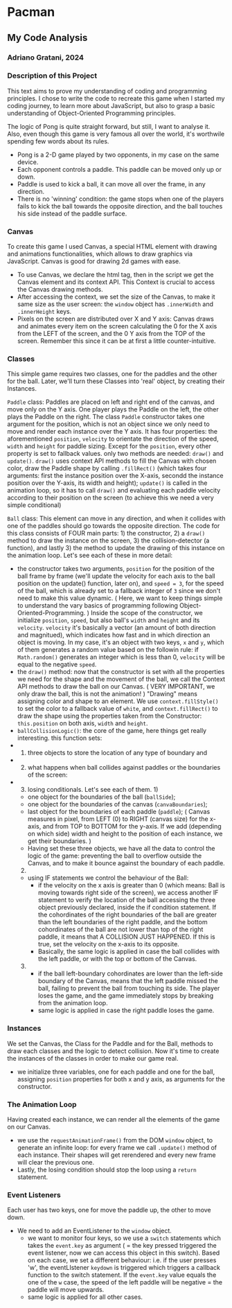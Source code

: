 # Pacman #
## My Code Analysis ##
### Adriano Gratani, 2024 ###

### Description of this Project ###

This text aims to prove my understanding of coding and programming principles.
I chose to write the code to recreate this game when I started my coding journey, to learn more about JavaScript, but also to grasp a basic understanding of Object-Oriented Programming principles. 

The logic of Pong is quite straight forward, but still, I want to analyse it. Also, even though this game is very famous all over the world, it's worthwile spending few words about its rules. 
- Pong is a 2-D game played by two opponents, in my case on the same device.
- Each opponent controls a paddle. This paddle can be moved only up or down.
- Paddle is used to kick a ball, it can move all over the frame, in any direction.
- There is no 'winning' condition: the game stops when one of the players fails to kick the ball towards the opposite direction, and the ball touches his side instead of the paddle surface.
  
### Canvas ###

To create this game I used Canvas, a special HTML element with drawing and animations functionalities, which allows to draw graphics via JavaScript. Canvas is good for drawing 2d games with ease.
- To use Canvas, we declare the html tag, then in the script we get the Canvas element and its context API. This Context is crucial to access the Canvas drawing methods.
- After accessing the context, we set the size of the Canvas, to make it same size as the user screen: the `window` object has `.innerWidth` and `.innerHeight` keys.
- Pixels on the screen are distributed over X and Y axis: Canvas draws and animates every item on the screen calculating the 0 for the X axis from the LEFT of the screen, and the 0 Y axis from the TOP of the screen. Remember this since it can be at first a little counter-intuitive.

### Classes ###

This simple game requires two classes, one for the paddles and the other for the ball. Later, we'll turn these Classes into 'real' object, by creating their Instances.

`Paddle` class:
Paddles are placed on left and right end of the canvas, and move only on the Y axis. One player plays the Paddle on the left, the other plays the Paddle on the right.
The class `Paddle` constructor takes one argument for the position, which is not an object since we only need to move and render each instance over the Y axis.
It has four properties: the aforementioned `position`, `velocity` to orientate the direction of the speed, `width` and `height` for paddle sizing.
Except for the `position`, every other property is set to fallback values.
only two methods are needed: `draw()` and `update()`.
`draw()` uses context API methods to fill the Canvas with chosen color, draw the Paddle shape by calling `.fillRect()` (which takes four arguments: first the instance position over the X-axis, secondd the instance position over the Y-axis, its width and height);
`update()` is called in the animation loop, so it has to call `draw()` and evaluating each paddle velocity according to their position on the screen (to achieve this we need a very simple conditional)

`Ball` class:
This element can move in any direction, and when it collides with one of the paddles should go towards the opposite direction. 
The code for this class consists of FOUR main parts: 1) the constructor, 2) a `draw()` method to draw the instance on the screen, 3) the collision-detector (a function), and lastly 3) the method to update the drawing of this instance on the animation loop. 
Let's see each of these in more detail:

  - the constructor takes two arguments, `position` for the position of the ball frame by frame (we'll update the velocity for each axis to the ball position on the update() function, later on), and `speed = 3`, for the speed of the ball, which is already set to a fallback integer of `3` since we don't need to make this value dynamic. ( Here, we want to keep things simple to understand the vary basics of programming following Object-Oriented-Programming. )
  Inside the scope of the constructor, we initialize `position`, `speed`, but also ball's `width` and `height` and its `velocity`. `velocity` it's basically a vector (an amount of both direction and magnitued), which indicates how fast and in which direction an object is moving. In my case, it's an object with two keys, `x` and `y`, which of them generates a random value based on the followin rule: if `Math.random()` generates an integer which is less than 0, `velocity` will be equal to the negative `speed`.
  - the `draw()` method: now that the constructor is set with all the properties we need for the shape and the movement of the ball, we call the Context API methods to draw the ball on our Canvas. ( VERY IMPORTANT, we only draw the ball, this is not the animation! )
    "Drawing" means assigning color and shape to an element. We use `context.fillStyle()` to set the color to a fallback value of `white`, and `context.fillRect()` to draw the shape using the properties taken from the Constructor: `this.position` on both axis, `width` and `height`.
  - `ballCollisionLogic()`: the core of the game, here things get really interesting. this function sets:
  - 1) three objects to store the location of any type of boundary and
  - 2) what happens when ball collides against paddles or the boundaries of the screen:
  - 3) losing conditionals.
  Let's see each of them.
       1) 
      - one object for the boundaries of the ball (`ballSide`);
      - one object for the boundaries of the canvas (`canvaBoundaries`);
      - last object for the boundaries of each paddle (`paddle`);
    ( Canvas measures in pixel, from LEFT (0) to RIGHT (canvas size) for the x-axis, and from TOP to BOTTOM for the y-axis. If we add (depending on which side) width and height  to the position of each instance, we get their boundaries. )
      - Having set these three objects, we have all the data to control the logic of the game: preventing the ball to overflow outside the Canvas, and to make it bounce against the boundary of each paddle.
       2)
      - using IF statements we control the behaviour of the Ball:
          - if the velocity on the x axis is greater than 0 (which means: Ball is moving towards right side of the screen), we access another IF statement to verify the location of the ball accessing the three object previously declared, inside the if condition statement. If the cohordinates of the right boundaries of the ball are greater than the left boundaries of the right paddle, and the bottom cohordinates of the ball are not lower than top of the right paddle, it means that A COLLISION JUST HAPPENED.
            If this is true, set the velocity on the x-axis to its opposite.
          - Basically, the same logic is applied in case the ball collides with the left paddle, or with the top or bottom of the Canvas.
       3) 
          - if the ball left-boundary cohordinates are lower than the left-side boundary of the Canvas, means that the left paddle missed the ball, failing to prevent the ball from touching its side. The player loses the game, and the game immediately stops by breaking from the animation loop.
          - same logic is applied in case the right paddle loses the game.

### Instances ###
  We set the Canvas, the Class for the Paddle and for the Ball, methods to draw each classes and the logic to detect collision. Now it's time to create the instances of the classes in order to make our game real.
  - we initialize three variables, one for each paddle and one for the ball, assigning `position` properties for both x and y axis, as arguments for the constructor.

### The Animation Loop ###
  Having created each instance, we can render all the elements of the game on our Canvas.
  - we use the `requestAnimationFrame()` from the DOM `window` object, to generate an infinite loop: for every frame we call `.update()` method of each instance. Their shapes will get rerendered and every new frame will clear the previous one.
  - Lastly, the losing condition should stop the loop using a `return` statement.

### Event Listeners ###

  Each user has two keys, one for move the paddle up, the other to move down.
  -  We need to add an EventListener to the `window` object. 
      - we want to monitor four keys, so we use a `switch` statements which takes the `event.key` as argument ( = the key pressed triggered the event listener, now we can access this object in this switch). Based on each case, we set a different behaviour: i.e. if the user presses 'w', the eventLIstener `keydown` is triggered which  triggers a callback function to the switch statement. If the `event.key` value equals the one of the `w` case, the speed of the left paddle will be negative = the paddle will move upwards.
      - same logic is applied for all other cases.
